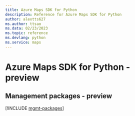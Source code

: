 ```yaml
---
title: Azure Maps SDK for Python
description: Reference for Azure Maps SDK for Python
author: alextts627
ms.author: ttsao
ms.data: 02/23/2023
ms.topic: reference
ms.devlang: python
ms.service: maps
---
```

# Azure Maps SDK for Python - preview

## Management packages - preview
[!INCLUDE [mgmt-packages](maps-mgmt-index.md)]